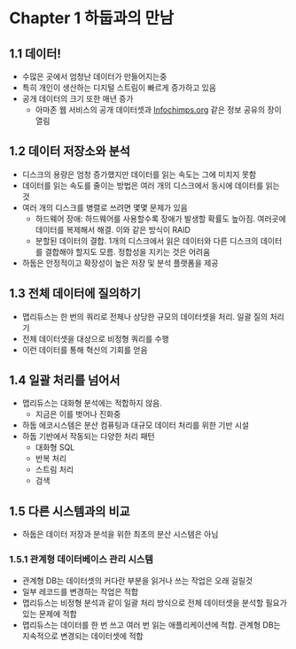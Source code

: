   # Chapter 1 하둡과의 만남

## 1.1 데이터!

- 수많은 곳에서 엄청난 데이터가 만들어지는중
- 특히 개인이 생산하는 디지털 스트림이 빠르게 증가하고 있음
- 공개 데이터의 크기 또한 매년 증가
    - 아마존 웹 서비스의 공개 데이터셋과 [Infochimps.org](http://Infochimps.org) 같은 정보 공유의 장이 열림

## 1.2 데이터 저장소와 분석

- 디스크의 용량은 엄청 증가했지만 데이터를 읽는 속도는 그에 미치지 못함
- 데이터를 읽는 속도를 줄이는 방법은 여러 개의 디스크에서 동시에 데이터를 읽는 것
- 여러 개의 디스크를 병렬로 쓰려면 몇몇 문제가 있음
    - 하드웨어 장애: 하드웨어를 사용할수록 장애가 발생할 확률도 높아짐. 여러곳에 데이터를 복제해서 해결. 이와 같은 방식이 RAID
    - 분할된 데이터의 결합. 1개의 디스크에서 읽은 데이터와 다른 디스크의 데이터를 결합해야 할지도 모름. 정합성을 지키는 것은 어려움
- 하둡은 안정적이고 확장성이 높은 저장 및 분석 플랫폼을 제공

## 1.3 전체 데이터에 질의하기

- 맵리듀스는 한 번의 쿼리로 전체나 상당한 규모의 데이터셋을 처리. 일괄 질의 처리기
- 전체 데이터셋을 대상으로 비정형 쿼리를 수행
- 이런 데이터를 통해 혁신의 기회를 얻음

## 1.4 일괄 처리를 넘어서

- 맵리듀스는 대화형 분석에는 적합하지 않음.
    - 지금은 이를 벗어나 진화중
- 하둡 에코시스템은 분산 컴퓨팅과 대규모 데이터 처리를 위한 기반 시설
- 하둡 기반에서 작동되는 다양한 처리 패턴
    - 대화형 SQL
    - 반복 처리
    - 스트림 처리
    - 검색

## 1.5 다른 시스템과의 비교

- 하둡은 데이터 저장과 분석을 위한 최초의 분산 시스템은 아님

### 1.5.1 관계형 데이터베이스 관리 시스템

- 관계형 DB는 데이터셋의 커다란 부분을 읽거나 쓰는 작업은 오래 걸릴것
- 일부 레코드를 변경하는 작업은 적합
- 맵리듀스는 비정형 분석과 같이 일괄 처리 방식으로 전체 데이터셋을 분석할 필요가 있는 문제에 적합
- 맵리듀스는 데이터를 한 번 쓰고 여러 번 읽는 애플리케이션에 적합. 관계형 DB는 지속적으로 변경되는 데이터셋에 적합